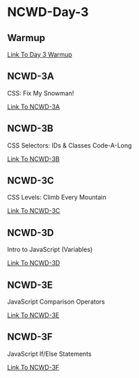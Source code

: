 # NCWD-Day-3

## Warmup

[Link To Day 3 Warmup](https://github.com/codebug-nc/NCWD-3-warmup)

## NCWD-3A
CSS: Fix My Snowman!

[Link To NCWD-3A](https://github.com/codebug-nc/NCWD-3A)


## NCWD-3B
CSS Selectors: IDs & Classes Code-A-Long

[Link To NCWD-3B](https://github.com/codebug-nc/NCWD-3B)


## NCWD-3C
CSS Levels: Climb Every Mountain

[Link To NCWD-3C](https://github.com/codebug-nc/NCWD-3C)


## NCWD-3D
Intro to JavaScript (Variables)

[Link To NCWD-3D](https://github.com/codebug-nc/NCWD-3D)


## NCWD-3E
JavaScript Comparison Operators

[Link To NCWD-3E](https://github.com/codebug-nc/NCWD-3E)


## NCWD-3F
JavaScript If/Else Statements

[Link To NCWD-3F](https://github.com/codebug-nc/NCWD-3F)
